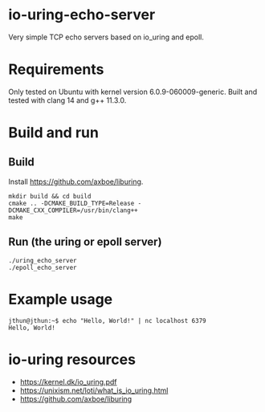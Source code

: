 # io-uring-echo-server

Very simple TCP echo servers based on io_uring and epoll.

# Requirements

Only tested on Ubuntu with kernel version 6.0.9-060009-generic.
Built and tested with clang 14 and g++ 11.3.0.

# Build and run

## Build

Install https://github.com/axboe/liburing.

```
mkdir build && cd build
cmake .. -DCMAKE_BUILD_TYPE=Release -DCMAKE_CXX_COMPILER=/usr/bin/clang++
make
```

## Run (the uring or epoll server)

```
./uring_echo_server
./epoll_echo_server
```

# Example usage

```
jthun@jthun:~$ echo "Hello, World!" | nc localhost 6379
Hello, World!
```

# io-uring resources

* https://kernel.dk/io_uring.pdf
* https://unixism.net/loti/what_is_io_uring.html
* https://github.com/axboe/liburing
